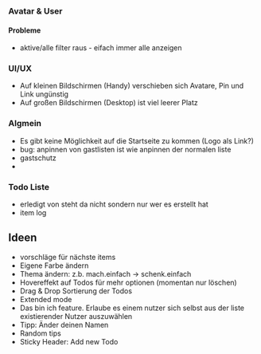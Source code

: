 ### Avatar & User

#### Probleme
- aktive/alle filter raus - eifach immer alle anzeigen

### UI/UX

- Auf kleinen Bildschirmen (Handy) verschieben sich Avatare, Pin und Link ungünstig
- Auf großen Bildschirmen (Desktop) ist viel leerer Platz

### Algmein

- Es gibt keine Möglichkeit auf die Startseite zu kommen (Logo als Link?)
- bug: anpinnen von gastlisten ist wie anpinnen der normalen liste
- gastschutz
- 
### Todo Liste
- erledigt von steht da nicht sondern nur wer es erstellt hat
- item log

## Ideen

- vorschläge für nächste items
- Eigene Farbe ändern
- Thema ändern: z.b. mach.einfach -> schenk.einfach
- Hovereffekt auf Todos für mehr optionen (momentan nur löschen)
- Drag & Drop Sortierung der Todos
- Extended mode
- Das bin ich feature. Erlaube es einem nutzer sich selbst aus der liste existierender Nutzer auszuwählen
- Tipp: Änder deinen Namen
- Random tips
- Sticky Header: Add new Todo

